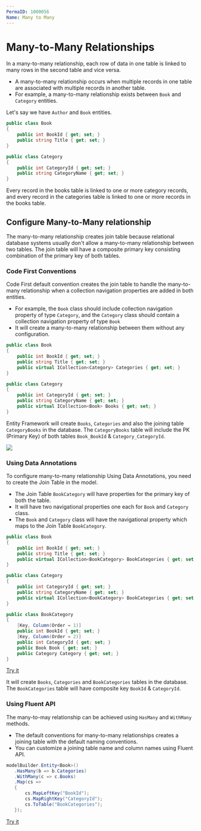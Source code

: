 ```yaml
---
PermaID: 1000056
Name: Many to Many
---
```


# Many-to-Many Relationships

In a many-to-many relationship, each row of data in one table is linked to many rows in the second table and vice versa.

 - A many-to-many relationship occurs when multiple records in one table are associated with multiple records in another table.
 - For example, a many-to-many relationship exists between `Book` and `Category` entities.

Let's say we have `Author` and `Book` entities.

```csharp
public class Book
{
    public int BookId { get; set; }
    public string Title { get; set; }
}

public class Category
{
    public int CategoryId { get; set; }
    public string CategoryName { get; set; }
}
```
Every record in the books table is linked to one or more category records, and every record in the categories table is linked to one or more records in the books table.

## Configure Many-to-Many relationship

The many-to-many relationship creates join table because relational database systems usually don't allow a many-to-many relationship between two tables. The join table will have a composite primary key consisting combination of the primary key of both tables.

### Code First Conventions

Code First default convention creates the join table to handle the many-to-many relationship when a collection navigation properties are added in both entities.

 - For example, the `Book` class should include collection navigation property of type `Category`, and the `Category` class should contain a collection navigation property of type `Book`
 - It will create a many-to-many relationship between them without any configuration.

```csharp
public class Book
{
    public int BookId { get; set; }
    public string Title { get; set; }
    public virtual ICollection<Category> Categories { get; set; }
}

public class Category
{
    public int CategoryId { get; set; }
    public string CategoryName { get; set; }
    public virtual ICollection<Book> Books { get; set; }
}
```
Entity Framework will create `Books`, `Categories` and also the joining table `CategoryBooks` in the database. The `CategoryBooks` table will include the PK (Primary Key) of both tables `Book_BookId` & `Category_CategoryId`.

<img src="https://github.com/zzzprojects/EntityFramework-FAQ/blob/master/docs2/images/many-to-many-relationship.png">

### Using Data Annotations

To configure many-to-many relationship Using Data Annotations, you need to create the Join Table in the model.

 - The Join Table `BookCategory` will have properties for the primary key of both the table. 
 - It will have two navigational properties one each for `Book` and `Category` class. 
 - The `Book` and `Category` class will have the navigational property which maps to the Join Table `BookCategory`.

```csharp
public class Book
{
    public int BookId { get; set; }
    public string Title { get; set; }
    public virtual ICollection<BookCategory> BookCategories { get; set; }
}

public class Category
{
    public int CategoryId { get; set; }
    public string CategoryName { get; set; }
    public virtual ICollection<BookCategory> BookCategories { get; set; }
}

public class BookCategory
{
    [Key, Column(Order = 1)]
    public int BookId { get; set; }
    [Key, Column(Order = 2)]
    public int CategoryId { get; set; }
    public Book Book { get; set; }
    public Category Category { get; set; }
}
```

[Try it](https://dotnetfiddle.net/ZIE8r9)

It will create `Books`, `Categories` and `BookCategories` tables in the database. The `BookCategories` table will have composite key `BookId` & `CategoryId`.

### Using Fluent API

The many-to-may relationship can be achieved using `HasMany` and `WithMany` methods.

 - The default conventions for many-to-many relationships creates a joining table with the default naming conventions.
 - You can customize a joining table name and column names using Fluent API.

```csharp
modelBuilder.Entity<Book>()
   .HasMany(b => b.Categories)
   .WithMany(c => c.Books)
   .Map(cs =>
   {
       cs.MapLeftKey("BookId");
       cs.MapRightKey("CategoryId");
       cs.ToTable("BookCategories");
   });
```

[Try it](https://dotnetfiddle.net/jf4gjY)